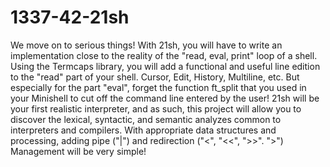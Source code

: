 # 1337-42-21sh
We move on to serious things! With 21sh, you will have to write an implementation close to the reality of the "read, eval, print" loop of a shell. Using the Termcaps library, you will add a functional and useful line edition to the "read" part of your shell. Cursor, Edit, History, Multiline, etc. But especially for the part "eval", forget the function ft_split that you used in your Minishell to cut off the command line entered by the user! 21sh will be your first realistic interpreter, and as such, this project will allow you to discover the lexical, syntactic, and semantic analyzes common to interpreters and compilers. With appropriate data structures and processing, adding pipe ("|") and redirection ("&lt;", "&lt;&lt;", ">>". ">") Management will be very simple!

